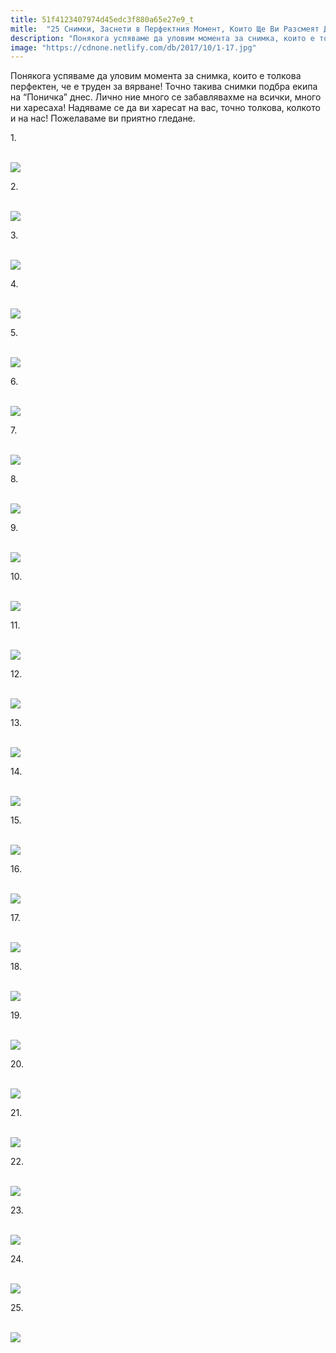 ```yaml
---
title: 51f4123407974d45edc3f880a65e27e9_t
mitle:  "25 Снимки, Заснети в Перфектния Момент, Които Ще Ви Разсмеят До Сълзи!"
description: "Понякога успяваме да уловим момента за снимка, които е толкова перфектен, че е труден за вярване! Точно такива снимки подбра екипа на &qout;Поничка&qout; днес. Лично ние много �"
image: "https://cdnone.netlify.com/db/2017/10/1-17.jpg"
---
```


 <p>Понякога успяваме да уловим момента за снимка, които е толкова перфектен, че е труден за вярване! Точно такива снимки подбра екипа на “Поничка” днес. Лично ние много се забавлявахме на всички, много ни харесаха! Надяваме се да ви харесат на вас, точно толкова, колкото и на нас! Пожелаваме ви приятно гледане.</p>      <p>1.</p> <p> <br/><img src="https://cdnone.netlify.com/db/2017/10/1-17.jpg"/><br/></p> <p>2.</p>      <p> <br/><img src="https://cdnone.netlify.com/db/2017/10/2-1.png"/></p> <p>3.</p> <p> <br/><img src="https://cdnone.netlify.com/db/2017/10/3-17.jpg"/><br/></p> <p>4.</p>      <p> <br/><img src="https://cdnone.netlify.com/db/2017/10/4-18.jpg"/><br/></p> <p>5.</p> <p> <br/><img src="https://cdnone.netlify.com/db/2017/10/5-14.jpg"/><br/></p> <p>6.</p> <p> <br/><img src="https://cdnone.netlify.com/db/2017/10/6-15.jpg"/><br/></p> <p>7.</p>      <p> <br/><img src="https://cdnone.netlify.com/db/2017/10/7-15.jpg"/><br/></p> <p>8.</p> <p> <br/><img src="https://cdnone.netlify.com/db/2017/10/8-16.jpg"/><br/></p> <p>9.</p>      <p> <br/><img src="https://cdnone.netlify.com/db/2017/10/9-13.jpg"/><br/></p> <p>10.</p> <p> <br/><img src="https://cdnone.netlify.com/db/2017/10/10-15.jpg"/><br/></p> <p>11.</p> <p> <br/><img src="https://cdnone.netlify.com/db/2017/10/11-11.jpg"/><br/></p> <p>12.</p> <p> <br/><img src="https://cdnone.netlify.com/db/2017/10/12-12.jpg"/><br/></p> <p>13.</p> <p> <br/><img src="https://cdnone.netlify.com/db/2017/10/13-11.jpg"/><br/></p> <p>14.</p> <p> <br/><img src="https://cdnone.netlify.com/db/2017/10/14-21.jpg"/><br/></p> <p>15.</p> <p> <br/><img src="https://cdnone.netlify.com/db/2017/10/15-10.jpg"/><br/></p> <p>16.</p> <p> <br/><img src="https://cdnone.netlify.com/db/2017/10/16-9.jpg"/><br/></p> <p>17.</p> <p> <br/><img src="https://cdnone.netlify.com/db/2017/10/17-6.jpg"/><br/></p> <p>18.</p> <p> <br/><img src="https://cdnone.netlify.com/db/2017/10/18-3.jpg"/><br/></p> <p>19.</p> <p> <br/><img src="https://cdnone.netlify.com/db/2017/10/19-3.jpg"/><br/></p> <p>20.</p> <p> <br/><img src="https://cdnone.netlify.com/db/2017/10/20-3.jpg"/><br/></p> <p>21.</p> <p> <br/><img src="https://cdnone.netlify.com/db/2017/10/21-2.jpg"/><br/></p> <p>22.</p> <p> <br/><img src="https://cdnone.netlify.com/db/2017/10/22-2.jpg"/><br/></p> <p>23.</p> <p> <br/><img src="https://cdnone.netlify.com/db/2017/10/23-2.jpg"/><br/></p> <p>24.</p> <p> <br/><img src="https://cdnone.netlify.com/db/2017/10/24-2.jpg"/><br/></p> <p>25.</p> <p> <br/><img src="https://cdnone.netlify.com/db/2017/10/25-2.jpg"/><br/></p>       